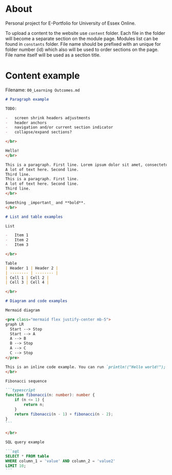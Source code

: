 # About

Personal project for E-Portfolio for University of Essex Online.

To upload a content to the website use `content` folder.
Each file in the folder will become a separate section on the module page. Modules list can be found in `constants` folder.
File name should be prefixed with an unique for folder number (id) which also
will be used to order sections on the page. File name itself will be used as a section title.

# Content example

Filename: `00_Learning Outcomes.md`

````markdown
# Paragraph example

TODO:

-   screen shrink headers adjustments
-   header anchors
-   navigation and/or current section indicator
-   collapse/expand sections?

</br>

Hello!
</br>

This is a paragraph. First line. Lorem ipsum dolor sit amet, consectetur adipiscing elit. A lot of text here. Second line. Lorem ipsum dolor sit amet, consectetur adipiscing elit. Third line. Lorem ipsum dolor sit amet, consectetur adipiscing elit. This is a paragraph. First line. Lorem ipsum dolor sit amet, consectetur adipiscing elit. A lot of text here. Second line. Lorem ipsum dolor sit amet, consectetur adipiscing elit. Third line. Lorem ipsum dolor sit amet, consectetur adipiscing elit.
A lot of text here. Second line.
Third line.
This is a paragraph. First line.
A lot of text here. Second line.
Third line.
</br>

Something _important_ and **bold**.
</br>

# List and table examples

List

-   Item 1
-   Item 2
-   Item 3

</br>

Table
| Header 1 | Header 2 |
| -------- | -------- |
| Cell 1 | Cell 2 |
| Cell 3 | Cell 4 |

</br>

# Diagram and code examples

Mermaid diagram

<pre class="mermaid flex justify-center mb-5">
graph LR
  Start --> Stop
  Start --> A
  A --> B
  B --> Stop
  A --> C
  C --> Stop
</pre>

This is an inline code example. You can run `println!("Hello world!");` in Rust.
</br>

Fibonacci sequence

```typescript
function fibonacci(n: number): number {
    if (n <= 1) {
        return n;
    }
    return fibonacci(n - 1) + fibonacci(n - 2);
}
```

</br>

SQL query example

```sql
SELECT * FROM table
WHERE column_1 = 'value' AND column_2 = 'value2'
LIMIT 10;
```
````
